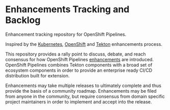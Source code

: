 # Enhancements Tracking and Backlog

Enhancement tracking repository for OpenShift Pipelines.

Inspired by the
[Kubernetes](https://github.com/kubernetes/enhancements),
[OpenShift](https://github.com/openshift/enhancements) and
[Tekton](https://github.com/tektoncd/community/tree/main/teps)
enhancements process.

This repository provides a rally point to discuss, debate, and reach consensus
for how OpenShift Pipelines [enhancements](./enhancements) are introduced.
OpenShift Pipelines combines Tekton components with a broad set of ecosystem
components in order to provide an enterprise ready CI/CD distribution built
for extension.

Enhancements may take multiple releases to ultimately complete and thus provide
the basis of a community roadmap.  Enhancements may be filed from anyone in the
community, but require consensus from domain specific project maintainers in
order to implement and accept into the release.
